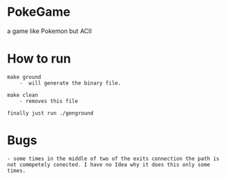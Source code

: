 # PokeGame
a game like Pokemon but ACII

# How to run
    make ground
        -  will generate the binary file.

    make clean
        - removes this file

    finally just run ./genground

# Bugs
    - some times in the middle of two of the exits connection the path is not commpetely conected. I have no Idea why it does this only some times.


